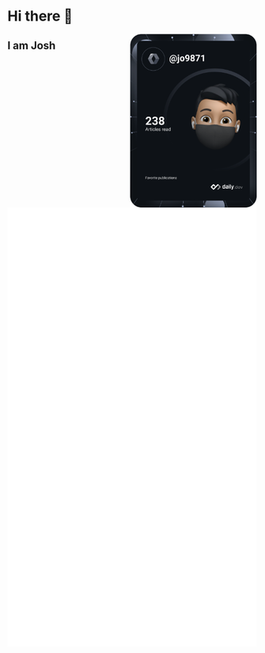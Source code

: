 # Hi there 👋

<div align="left">
  <a href="https://api.daily.dev/get?r=Jo9871" target="_blank">
    <img
      width="256"
      align="right"
      src="https://raw.githubusercontent.com/Jo9871/Jo9871/devcard/devcard.svg"
    />
  </a>
</div>

## I am Josh

![Metrics](/github-metrics.svg)
